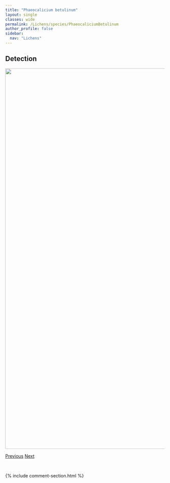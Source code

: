 ```yaml
---
title: "Phaeocalicium betulinum"
layout: single
classes: wide
permalink: /Lichens/species/PhaeocaliciumBetulinum
author_profile: false
sidebar:
  nav: "Lichens"
---
```


<h2>Detection</h2>

<a href="https://drive.google.com/uc?export=view&id=1FIYI9DJAVnEeFg6Y3Sf34DEaqvv9QxxK">
<img src="https://drive.google.com/uc?export=view&id=1FIYI9DJAVnEeFg6Y3Sf34DEaqvv9QxxK" height = "1200" width = "800">
</a>


<a href="/DevelopmentWebsite/Lichens/species/PeltigeraVenosa" class="pagination--pager" title="Peltigera venosa">Previous</a> <a href="/DevelopmentWebsite/Lichens/species/PhaeocaliciumCompressulum" class="pagination--pager" title="Phaeocalicium compressulum">Next</a>

<p>&nbsp;</p>

{% include comment-section.html %}
